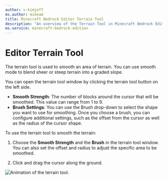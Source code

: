 ```yaml
---
author: v-kimjeff
ms.author: mikeam
title: Minecraft Bedrock Editor Terrain Tool
description: "An overview of the Terrain Tool in Minecraft Bedrock Editor"
ms.service: minecraft-bedrock-edition
---
```


# Editor Terrain Tool

The terrain tool is used to smooth an area of terrain. You can use smooth mode to blend sheer or steep terrain into a graded slope. 

You can open the terrain tool window by clicking the terrain tool button on the left side.

- **Smooth Strength**: The number of blocks around the cursor that will be smoothed. This value can range from 1 to 9.
- **Brush Settings**: You can use the Brush drop-down to select the shape you want to use for smoothing. Once you choose a brush, you can configure additional settings, such as the offset from the cursor as well as the radius of the cursor shape.

To use the terrain tool to smooth the terrain:

1. Choose the **Smooth Strength** and the **Brush** in the terrain tool window. You can also set the offset and radius to adjust the specific area to be smoothed.

1. Click and drag the cursor along the ground.

![Animation of the terrain tool.](Media/editor_terrain_tool.gif)
